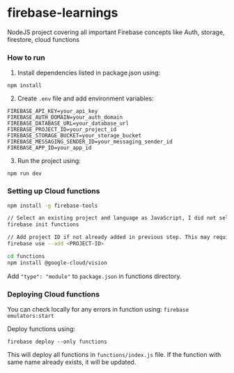 # firebase-learnings
NodeJS project covering all important Firebase concepts like Auth, storage, firestore, cloud functions


### How to run

1. Install dependencies listed in package.json using:
```
npm install
```

2. Create `.env` file and add environment variables:
```
FIREBASE_API_KEY=your_api_key
FIREBASE_AUTH_DOMAIN=your_auth_domain
FIREBASE_DATABASE_URL=your_database_url
FIREBASE_PROJECT_ID=your_project_id
FIREBASE_STORAGE_BUCKET=your_storage_bucket
FIREBASE_MESSAGING_SENDER_ID=your_messaging_sender_id
FIREBASE_APP_ID=your_app_id
```

3. Run the project using:
```
npm run dev
```

### Setting up Cloud functions

```bash
npm install -g firebase-tools

// Select an existing project and language as JavaScript, I did not select ESLint and install dependencies
firebase init functions 

// Add project ID if not already added in previous step. This may require firebase logout and login
firebase use --add <PROJECT-ID>

cd functions
npm install @google-cloud/vision
```

Add `"type": "module"` to `package.json` in functions directory.

### Deploying Cloud functions

You can check locally for any errors in function using:
    `firebase emulators:start`

Deploy functions using:

```
firebase deploy --only functions
```

This will deploy all functions in `functions/index.js` file. If the function with same name already exists, it will be updated.
